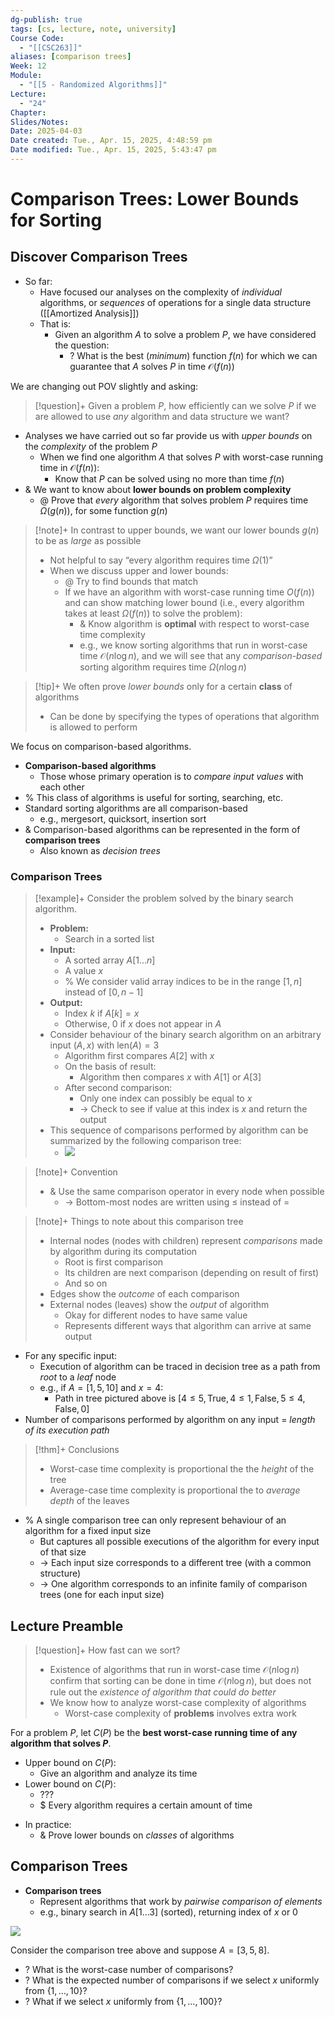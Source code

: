 ```yaml
---
dg-publish: true
tags: [cs, lecture, note, university]
Course Code:
  - "[[CSC263]]"
aliases: [comparison trees]
Week: 12
Module:
  - "[[5 - Randomized Algorithms]]"
Lecture:
  - "24"
Chapter: 
Slides/Notes: 
Date: 2025-04-03
Date created: Tue., Apr. 15, 2025, 4:48:59 pm
Date modified: Tue., Apr. 15, 2025, 5:43:47 pm
---
```


# Comparison Trees: Lower Bounds for Sorting

## Discover Comparison Trees

- So far:
    - Have focused our analyses on the complexity of *individual* algorithms, or *sequences* of operations for a single data structure ([[Amortized Analysis]])
    - That is:
        - Given an algorithm $A$ to solve a problem $P$, we have considered the question:
            - ? What is the best (*minimum*) function $f(n)$ for which we can guarantee that $A$ solves $P$ in time $\mathcal{O}(f(n))$

We are changing out POV slightly and asking:

> [!question]+ Given a problem $P$, how efficiently can we solve $P$ if we are allowed to use *any* algorithm and data structure we want?

- Analyses we have carried out so far provide us with *upper bounds* on the *complexity* of the problem $P$
    - When we find one algorithm $A$ that solves $P$ with worst-case running time in $\mathcal{O}(f(n))$:
        - Know that $P$ can be solved using no more than time $f(n)$
- & We want to know about **lower bounds on problem complexity**
    - @ Prove that *every* algorithm that solves problem $P$ requires time $\Omega(g(n))$, for some function $g(n)$

> [!note]+ In contrast to upper bounds, we want our lower bounds $g(n)$ to be as *large* as possible
> - Not helpful to say “every algorithm requires time $\Omega(1)$”
> - When we discuss upper and lower bounds:
>     - @ Try to find bounds that match
>     - If we have an algorithm with worst-case running time $O(f(n))$ and can show matching lower bound (i.e., every algorithm takes at least $\Omega(f(n))$ to solve the problem):
>         - & Know algorithm is **optimal** with respect to worst-case time complexity
>         - e.g., we know sorting algorithms that run in worst-case time $\mathcal{O}(n\log n)$, and we will see that any *comparison-based* sorting algorithm requires time $\Omega(n\log n)$

> [!tip]+ We often prove *lower bounds* only for a certain **class** of algorithms
> - Can be done by specifying the types of operations that algorithm is allowed to perform

We focus on comparison-based algorithms.

- **Comparison-based algorithms**
    - Those whose primary operation is to *compare input values* with each other
- % This class of algorithms is useful for sorting, searching, etc.
- Standard sorting algorithms are all comparison-based
    - e.g., mergesort, quicksort, insertion sort
- & Comparison-based algorithms can be represented in the form of **comparison trees**
    - Also known as *decision trees*

### Comparison Trees

> [!example]+ Consider the problem solved by the binary search algorithm.
> - **Problem:**
>     - Search in a sorted list
> - **Input:**
>     - A sorted array $A[1\dots n]$
>     - A value $x$
>     - % We consider valid array indices to be in the range $[1, n]$ instead of $[0, n-1]$
> - **Output:**
>     - Index $k$ if $A[k] = x$
>     - Otherwise, 0 if $x$ does not appear in $A$
> - Consider behaviour of the binary search algorithm on an arbitrary input $(A, x)$ with $\text{len}(A) = 3$
>     - Algorithm first compares $A[2]$ with $x$
>     - On the basis of result:
>         - Algorithm then compares $x$ with $A[1]$ or $A[3]$
>     - After second comparison:
>         - Only one index can possibly be equal to $x$
>         - → Check to see if value at this index is $x$ and return the output
> - This sequence of comparisons performed by algorithm can be summarized by the following comparison tree:
>     - ![](https://i.imgur.com/9XUgj6Q.png)

> [!note]+ Convention
> - & Use the same comparison operator in every node when possible
>     - → Bottom-most nodes are written using $\leq$ instead of $=$

> [!note]+ Things to note about this comparison tree
> - Internal nodes (nodes with children) represent *comparisons* made by algorithm during its computation
>     - Root is first comparison
>     - Its children are next comparison (depending on result of first)
>     - And so on
> - Edges show the *outcome* of each comparison
> - External nodes (leaves) show the *output* of algorithm
>     - Okay for different nodes to have same value
>     - Represents different ways that algorithm can arrive at same output

- For any specific input:
    - Execution of algorithm can be traced in decision tree as a path from *root* to a *leaf* node
    - e.g., if $A = [1, 5, 10]$ and $x = 4$:
        - Path in tree pictured above is $[4 \leq 5, \text{True}, 4 \leq 1, \text{False}, 5 \leq 4, \text{False}, 0]$
- Number of comparisons performed by algorithm on any input $=$ *length of its execution path*

> [!thm]+ Conclusions
> - Worst-case time complexity is proportional the the *height* of the tree
> - Average-case time complexity is proportional the to *average depth* of the leaves

- % A single comparison tree can only represent behaviour of an algorithm for a fixed input size
    - But captures all possible executions of the algorithm for every input of that size
    - → Each input size corresponds to a different tree (with a common structure)
    - → One algorithm corresponds to an infinite family of comparison trees (one for each input size)

## Lecture Preamble

> [!question]+ How fast can we sort?
> - Existence of algorithms that run in worst-case time $\mathcal{O}(n \log n)$ confirm that sorting can be done in time $\mathcal{O}(n \log n)$, but does not rule out the *existence of algorithm that could do better*
> - We know how to analyze worst-case complexity of algorithms
>     - Worst-case complexity of **problems** involves extra work

For a problem $P$, let $C(P)$ be the **best worst-case running time of any algorithm that solves $P$**.

- Upper bound on $C(P)$:
    - Give an algorithm and analyze its time
- Lower bound on $C(P)$:
    - ???
    - $ Every algorithm requires a certain amount of time

<!-- break -->
- In practice:
    - & Prove lower bounds on *classes* of algorithms

## Comparison Trees

- **Comparison trees**
    - Represent algorithms that work by *pairwise comparison of elements*
    - e.g., binary search in $A[1\dots3]$ (sorted), returning index of $x$ or 0

![](https://i.imgur.com/9XUgj6Q.png)

Consider the comparison tree above and suppose $A = [3, 5, 8]$.

- ? What is the worst-case number of comparisons?
- ? What is the expected number of comparisons if we select $x$ uniformly from $\{ 1, \dots, 10 \}$?
- ? What if we select $x$ uniformly from $\{ 1, \dots, 100 \}$?